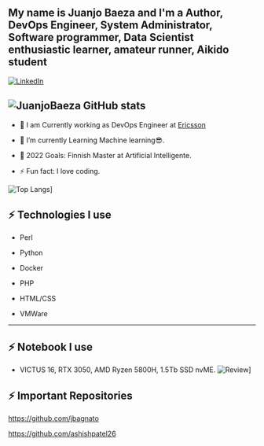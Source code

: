 ## My name is Juanjo Baeza and I'm a Author, DevOps Engineer, System Administrator, Software programmer, Data Scientist enthusiastic learner, amateur runner, Aikido student

[![LinkedIn](https://img.shields.io/badge/linkedin-%230077B5.svg?style=for-the-badge&logo=linkedin&logoColor=white)](https://www.linkedin.com/in/juanjosebaeza/)
   
![JuanjoBaeza GitHub stats](https://github-readme-stats.vercel.app/api?username=JuanjoBaeza&show_icons=true&theme=algolia)
---

* 🔭 I am Currently working as DevOps Engineer at [Ericsson](https://ericsson.com/)

- 🌱 I’m currently Learning Machine learning😎.
   
- 🥅 2022 Goals: Finnish Master at Artificial Intelligente.

- ⚡ Fun fact: I love coding.
  
![Top Langs](https://github-readme-stats.vercel.app/api/top-langs/?username=JuanjoBaeza&langs_count=5&theme=algolia)]
    
## ⚡ Technologies I use 

- Perl

- Python

- Docker

- PHP

- HTML/CSS

- VMWare

---

## ⚡ Notebook I use
- VICTUS 16, RTX 3050, AMD Ryzen 5800H, 1.5Tb SSD nvME. ![Review](https://www.muycomputer.com/2022/04/29/hp-victus-16-analisis/)]

## ⚡ Important Repositories

https://github.com/jbagnato

https://github.com/ashishpatel26  
